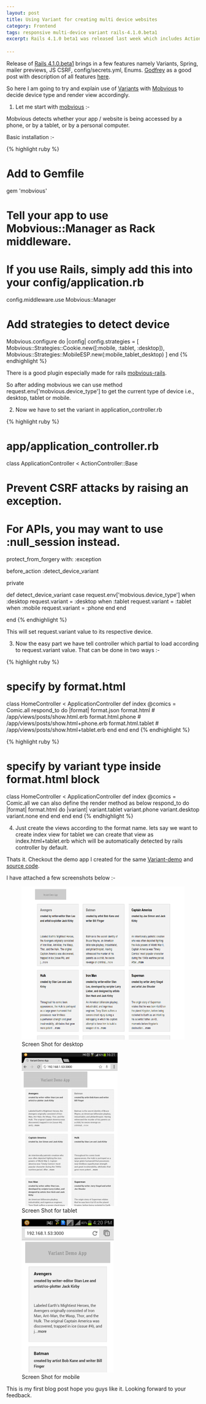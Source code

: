 ```yaml
---
layout: post
title: Using Variant for creating multi device websites 
category: Frontend
tags: responsive multi-device variant rails-4.1.0.beta1
excerpt: Rails 4.1.0 beta1 was released last week which includes Action Pack variants. I am going to show how we can use variants with mobvious to separate devise specific views.

---
```


Release of [Rails 4.1.0.beta1](http://weblog.rubyonrails.org/2013/12/18/Rails-4-1-beta1/) brings in a few features namely Variants, Spring, mailer previews, JS CSRF, config/secrets.yml, Enums. [Godfrey](https://twitter.com/chancancode) as a good post with description of all features [here](http://coherence.io/blog/2013/12/17/whats-new-in-rails-4-1.html).

So here I am going to try and explain use of [Variants](http://edgeguides.rubyonrails.org/4_1_release_notes.html#action-pack-variants) with [Mobvious](https://github.com/jistr/mobvious) to decide device type and render view accordingly.

1) Let me start with [mobvious](https://github.com/jistr/mobvious) :-

Mobvious detects whether your app / website is being accessed by a phone, or by a tablet, or by a personal computer.

Basic installation :-

{% highlight ruby %}
  # Add to Gemfile
  gem 'mobvious'

  # Tell your app to use Mobvious::Manager as Rack middleware.
  # If you use Rails, simply add this into your config/application.rb
  config.middleware.use Mobvious::Manager

  # Add strategies to detect device
  Mobvious.configure do |config|
    config.strategies = [
      Mobvious::Strategies::Cookie.new([:mobile, :tablet, :desktop]),
      Mobvious::Strategies::MobileESP.new(:mobile_tablet_desktop)
    ]
  end
{% endhighlight %}

There is a good plugin especially made for rails [mobvious-rails](https://github.com/jistr/mobvious-rails).

So after adding mobvious we can use method request.env['mobvious.device_type'] to get the current type of device i.e., desktop, tablet or mobile.

2) Now we have to set the variant in application_controller.rb

{% highlight ruby %}
# app/application_controller.rb
class ApplicationController < ActionController::Base
  # Prevent CSRF attacks by raising an exception.
  # For APIs, you may want to use :null_session instead.
  protect_from_forgery with: :exception

  before_action :detect_device_variant

  private

  def detect_device_variant
    case request.env['mobvious.device_type']
    when :desktop
      request.variant = :desktop
    when :tablet
      request.variant = :tablet
    when :mobile
      request.variant = :phone
    end
  end

end
{% endhighlight %}

This will set request.variant value to its respective device.

3) Now the easy part we have tell controller which partial to load according to request.variant value. That can be done in two ways :-

{% highlight ruby %}
# specify by format.html
class HomeController < ApplicationController
  def index
    @comics = Comic.all
    respond_to do |format|
      format.json
      format.html               # /app/views/posts/show.html.erb
      format.html.phone         # /app/views/posts/show.html+phone.erb
      format.html.tablet        # /app/views/posts/show.html+tablet.erb
    end
  end
end
{% endhighlight %}

{% highlight ruby %}
# specify by variant type inside format.html block
class HomeController < ApplicationController
  def index
    @comics = Comic.all
    we can also define the render method as below
    respond_to do |format|
      format.html do |variant|
        variant.tablet
        variant.phone
        variant.desktop
        variant.none
      end
    end
  end
end
{% endhighlight %}

4) Just create the views according to the format name. lets say we want to create index view for tablet we can create that view as index.html+tablet.erb which will be automatically detected by rails controller by default.

Thats it. Checkout the demo app I created for the same [Variant-demo](http://variant.aag1091.com/) and [source code](https://github.com/aag1091/variant-demo-app).

I have attached a few screenshots below :-

<figure> 
  <a href="{{ BASE_PATH }}{{ post.url }}" class="hover">
    <img src="/images/variant-desktop.png" alt="" style="height: 400px;">
    <span class="plus"></span>
  </a>
  <figcaption>
    Screen Shot for desktop
  </figcaption>
</figure>

<figure> 
  <a href="{{ BASE_PATH }}{{ post.url }}" class="hover">
    <img src="/images/variant-tablet.png" alt="" style="height: 400px;">
    <span class="plus"></span>
  </a>
  <figcaption>
    Screen Shot for tablet
  </figcaption>
</figure>

<figure> 
  <a href="{{ BASE_PATH }}{{ post.url }}" class="hover">
    <img src="/images/variant-mobile.png" alt="" style="height: 400px;">
    <span class="plus"></span>
  </a>
  <figcaption>
    Screen Shot for mobile
  </figcaption>
</figure>

This is my first blog post hope you guys like it. Looking forward to your feedback.